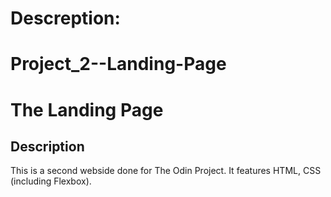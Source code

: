 
Descreption: 
=======
# Project_2--Landing-Page
<h1>The Landing Page</h1>
<h2>Description</h2>
This is a second webside done for The Odin Project. It features HTML, CSS (including Flexbox).

